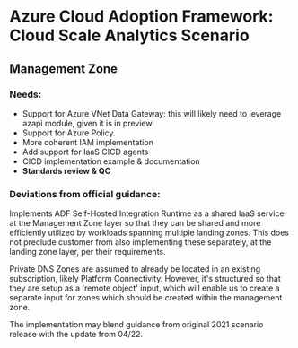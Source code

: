 # Azure Cloud Adoption Framework: Cloud Scale Analytics Scenario
## Management Zone


### Needs: 
- Support for Azure VNet Data Gateway:  this will likely need to leverage azapi module, given it is in preview
- Support for Azure Policy.  
- More coherent IAM implementation
- Add support for IaaS CICD agents 
- CICD implementation example & documentation
- **Standards review & QC**



### Deviations from official guidance:

Implements ADF Self-Hosted Integration Runtime as a shared IaaS service at the Management Zone layer so that they can be shared and more efficiently utilized by workloads spanning multiple landing zones.  This does not preclude customer from also implementing these separately, at the landing zone layer, per their requirements.

Private DNS Zones are assumed to already be located in an existing subscription, likely Platform Connectivity.  However, it's structured so that they are setup as a 'remote object' input, which will enable us to create a separate input for zones which should be created within the management zone.  

The implementation may blend guidance from original 2021 scenario release with the update from 04/22.  